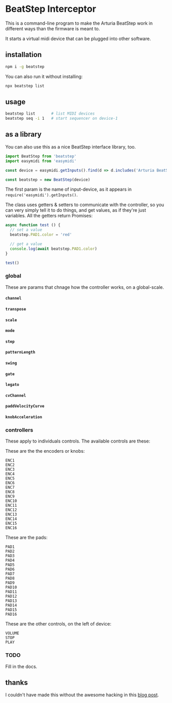 # BeatStep Interceptor

This is a command-line program to make the Arturia BeatStep work in different ways than the firmware is meant to.

It starts a virtual midi device that can be plugged into other software.

## installation

```bash
npm i -g beatstep
```

You can also run it without installing:

```bash
npx beatstep list
```

## usage

```bash
beatstep list       # list MIDI devices
beatstep seq -i 1   # start sequencer on device-1
```

## as a library

You can also use this as a nice BeatStep interface library, too.

```js
import BeatStep from 'beatstep'
import easymidi from 'easymidi'

const device = easymidi.getInputs().find(d => d.includes('Arturia BeatStep'))

const beatstep = new BeatStep(device)
```

The first param is the name of input-device, as it appears in `require('easymidi').getInputs()`.

The class uses getters & setters to communicate with the controller, so you can very simply tell it to do things, and get values, as if they're just variables. All the getters return Promises:

```js
async function test () {
  // set a value
  beatstep.PAD1.color = 'red'

  // get a value
  console.log(await beatstep.PAD1.color)
}

test()
```

### global

These are params that chnage how the controller works, on a global-scale.


#### `channel`

#### `transpose`

#### `scale`

#### `mode`

#### `step`

#### `patternLength`

#### `swing`

#### `gate`

#### `legato`

#### `cvChannel`

#### `paddVelocityCurve`

#### `knobAcceleration`


### controllers

These apply to individuals controls. The available controls are these:

These are the the encoders or knobs:
```
ENC1
ENC2
ENC3
ENC4
ENC5
ENC6
ENC7
ENC8
ENC9
ENC10
ENC11
ENC12
ENC13
ENC14
ENC15
ENC16
```

These are the pads:
```
PAD1
PAD2
PAD3
PAD4
PAD5
PAD6
PAD7
PAD8
PAD9
PAD10
PAD11
PAD12
PAD13
PAD14
PAD15
PAD16
```

These are the other controls, on the left of device:
```
VOLUME
STOP
PLAY
```

### TODO

Fill in the docs.

## thanks

I couldn't have made this without the awesome hacking in this [blog post](https://www.untergeek.de/2014/11/taming-arturias-beatstep-sysex-codes-for-programming-via-ipad/).
